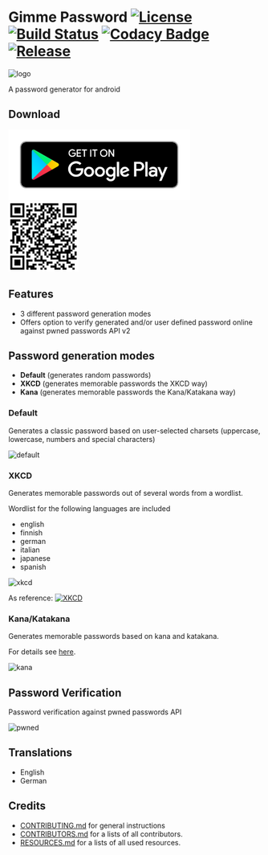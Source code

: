 # Gimme Password [![License](https://img.shields.io/badge/license-GPL3-brightgreen.svg)](LICENSE) [![Build Status](https://travis-ci.org/yafp/GimmePassword.svg?branch=master)](https://travis-ci.org/yafp/GimmePassword) [![Codacy Badge](https://api.codacy.com/project/badge/Grade/8aa6c1e009a740f3aee5256588c9ce87)](https://www.codacy.com/app/yafp/GimmePassword?utm_source=github.com&amp;utm_medium=referral&amp;utm_content=yafp/GimmePassword&amp;utm_campaign=Badge_Grade) <a href="https://github.com/yafp/GimmePassword/releases/latest" target="_blank"><img src="https://img.shields.io/github/release/yafp/GimmePassword.svg" alt="Release"></a>

![logo](https://raw.githubusercontent.com/yafp/GimmePassword/master/doc/images/AppIcon/icon_default_96_xhdpi.png)

A password generator for android

## Download
<a href="https://play.google.com/store/apps/details?id=de.yafp.gimmepassword"><img src="/doc/images/GooglePlay/GoTo/google-play-badge.png" height="140px"/></a>&nbsp;<a href="https://play.google.com/store/apps/details?id=de.yafp.gimmepassword"><img src="/doc/images/GooglePlay/GoTo/qt_to_google_play.png" height="140px"/></a>

## Features
- 3 different password generation modes
- Offers option to verify generated and/or user defined password online against pwned passwords API v2


## Password generation modes
* __Default__ (generates random passwords)
* __XKCD__ (generates memorable passwords the XKCD way)
* __Kana__ (generates memorable passwords the Kana/Katakana way)

### Default
Generates a classic password based on user-selected charsets (uppercase, lowercase, numbers and special characters)

![default](https://raw.githubusercontent.com/yafp/GimmePassword/master/doc/images/GooglePlay/GimmePassword_en_TabDefault.png)



### XKCD
Generates memorable passwords out of several words from a wordlist.

Wordlist for the following languages are included

* english
* finnish
* german
* italian
* japanese
* spanish

![xkcd](https://raw.githubusercontent.com/yafp/GimmePassword/master/doc/images/GooglePlay/GimmePassword_en_TabXKCD.png)

As reference:
[![XKCD](https://raw.githubusercontent.com/yafp/GimmePassword/master/doc/images/xkcd/password_strength.png)](https://xkcd.com/936/)

### Kana/Katakana
Generates memorable passwords based on kana and katakana.

For details see [here]( https://en.wikipedia.org/wiki/Kana).

![kana](https://raw.githubusercontent.com/yafp/GimmePassword/master/doc/images/GooglePlay/GimmePassword_en_TabKana_1.png)


## Password Verification
Password verification against pwned passwords API

![pwned](https://raw.githubusercontent.com/yafp/GimmePassword/master/doc/images/GooglePlay/GimmePassword_en_TabPwned.png)


## Translations
* English
* German


## Credits
* [CONTRIBUTING.md](CONTRIBUTING.md) for general instructions
* [CONTRIBUTORS.md](CONTRIBUTORS.md) for a lists of all contributors.
* [RESOURCES.md](RESOURCES.md) for a lists of all used resources.

